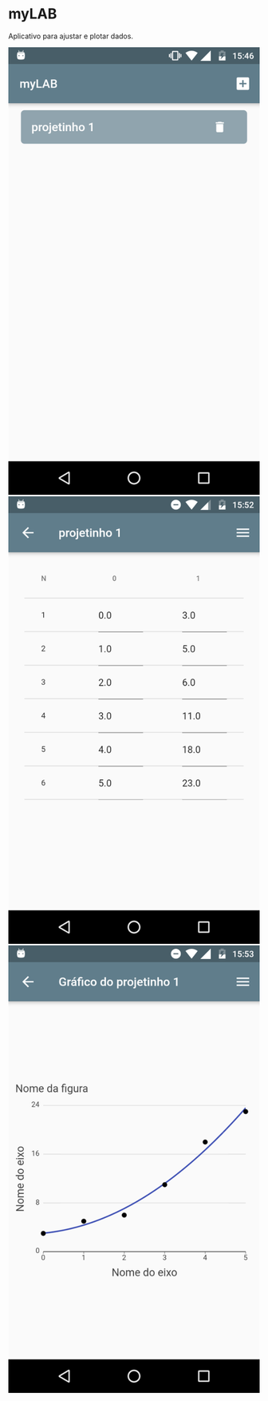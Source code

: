 # myLAB

Aplicativo para ajustar e plotar dados.

![Figura 1|128x72](https://github.com/bentoavb/mylab/blob/master/images/img1.png)
![Figura 2|128x72](https://github.com/bentoavb/mylab/blob/master/images/img2.png)
![Figura 3|128x72](https://github.com/bentoavb/mylab/blob/master/images/img3.png)